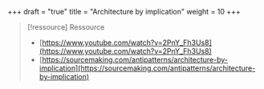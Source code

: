 +++
draft = "true"
title = "Architecture by implication"
weight = 10
+++

> [!ressource] Ressource
> - [https://www.youtube.com/watch?v=2PnY_Fh3Us8](https://www.youtube.com/watch?v=2PnY_Fh3Us8)
> - [https://sourcemaking.com/antipatterns/architecture-by-implication](https://sourcemaking.com/antipatterns/architecture-by-implication)
